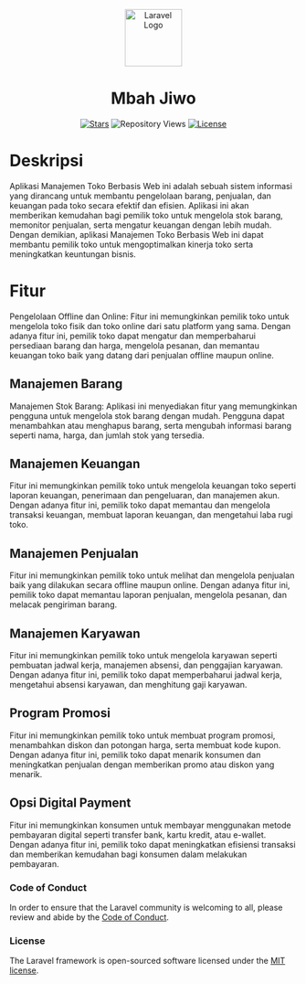 <p align="center"><a href="https://mbahjiwo.com" target="_blank"><img src="https://github.com/farisfaikar/mbah-jiwo/assets/87220004/05e3285d-f757-461d-a446-fe1d424f88cb" width="100" alt="Laravel Logo"></a></p>
<h1 align="center">Mbah Jiwo</h1>

<p align="center">
<a href="https://github.com/farisfaikar/mbah-jiwo"><img src="https://img.shields.io/github/stars/farisfaikar/mbah-jiwo.svg?style=social" alt="Stars"></a>
<img src="https://komarev.com/ghpvc/?username=farisfaikar&repo=mbah-jiwo&label=Repository%20views&color=0e75b6&style=flat" alt="Repository Views">
<a href="https://packagist.org/packages/laravel/framework"><img src="https://img.shields.io/packagist/l/laravel/framework" alt="License"></a>
</p>

# Deskripsi
Aplikasi Manajemen Toko Berbasis Web ini adalah sebuah sistem informasi yang dirancang untuk membantu pengelolaan barang, penjualan, dan keuangan pada toko secara efektif dan efisien. Aplikasi ini akan memberikan kemudahan bagi pemilik toko untuk mengelola stok barang, memonitor penjualan, serta mengatur keuangan dengan lebih mudah. Dengan demikian, aplikasi Manajemen Toko Berbasis Web ini dapat membantu pemilik toko untuk mengoptimalkan kinerja toko serta meningkatkan keuntungan bisnis.

# Fitur
Pengelolaan Offline dan Online:
Fitur ini memungkinkan pemilik toko untuk mengelola toko fisik dan toko online dari satu platform yang sama. Dengan adanya fitur ini, pemilik toko dapat mengatur dan memperbaharui persediaan barang dan harga, mengelola pesanan, dan memantau keuangan toko baik yang datang dari penjualan offline maupun online.

## Manajemen Barang
Manajemen Stok Barang: Aplikasi ini menyediakan fitur yang memungkinkan pengguna untuk mengelola stok barang dengan mudah. Pengguna dapat menambahkan atau menghapus barang, serta mengubah informasi barang seperti nama, harga, dan jumlah stok yang tersedia.

## Manajemen Keuangan
Fitur ini memungkinkan pemilik toko untuk mengelola keuangan toko seperti laporan keuangan, penerimaan dan pengeluaran, dan manajemen akun. Dengan adanya fitur ini, pemilik toko dapat memantau dan mengelola transaksi keuangan, membuat laporan keuangan, dan mengetahui laba rugi toko.

## Manajemen Penjualan
Fitur ini memungkinkan pemilik toko untuk melihat dan mengelola penjualan baik yang dilakukan secara offline maupun online. Dengan adanya fitur ini, pemilik toko dapat memantau laporan penjualan, mengelola pesanan, dan melacak pengiriman barang.

## Manajemen Karyawan
Fitur ini memungkinkan pemilik toko untuk mengelola karyawan seperti pembuatan jadwal kerja, manajemen absensi, dan penggajian karyawan. Dengan adanya fitur ini, pemilik toko dapat memperbaharui jadwal kerja, mengetahui absensi karyawan, dan menghitung gaji karyawan.

## Program Promosi
Fitur ini memungkinkan pemilik toko untuk membuat program promosi, menambahkan diskon dan potongan harga, serta membuat kode kupon. Dengan adanya fitur ini, pemilik toko dapat menarik konsumen dan meningkatkan penjualan dengan memberikan promo atau diskon yang menarik.

## Opsi Digital Payment
Fitur ini memungkinkan konsumen untuk membayar menggunakan metode pembayaran digital seperti transfer bank, kartu kredit, atau e-wallet. Dengan adanya fitur ini, pemilik toko dapat meningkatkan efisiensi transaksi dan memberikan kemudahan bagi konsumen dalam melakukan pembayaran.

### Code of Conduct

In order to ensure that the Laravel community is welcoming to all, please review and abide by the [Code of Conduct](https://laravel.com/docs/contributions#code-of-conduct).

### License

The Laravel framework is open-sourced software licensed under the [MIT license](https://opensource.org/licenses/MIT).
